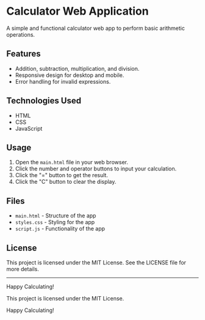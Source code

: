# Calculator Web Application

A simple and functional calculator web app to perform basic arithmetic operations.

## Features

- Addition, subtraction, multiplication, and division.
- Responsive design for desktop and mobile.
- Error handling for invalid expressions.

## Technologies Used

- HTML
- CSS
- JavaScript

## Usage

1. Open the `main.html` file in your web browser.
2. Click the number and operator buttons to input your calculation.
3. Click the "=" button to get the result.
4. Click the "C" button to clear the display.

## Files

- `main.html` - Structure of the app
- `styles.css` - Styling for the app
- `script.js` - Functionality of the app

## License

This project is licensed under the MIT License. See the LICENSE file for more details.

---

Happy Calculating!

This project is licensed under the MIT License.


Happy Calculating!


